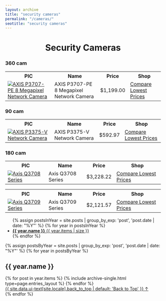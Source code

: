 ```yaml
---
layout: archive
title: "security cameras"
permalink: "/cameras/"
seotitle: "security cameras"
---
```


<h1 style="text-align:center;">Security Cameras</h1>
<h3 class="heading-center">360 cam</h3>
<table class="basic-table">
	<tr>
		<th>PIC</th>
		<th>Name</th>
		<th>Price</th> 
		<th>Shop</th>
	</tr>
	<tr>
		<td><a target="_blank" href="https://rover.ebay.com/rover/1/711-53200-19255-0/1?icep_id=114&ipn=icep&toolid=20004&campid=5338330075&mpre=https%3A%2F%2Fwww.ebay.com%2Fitm%2F133011902296"><img alt="AXIS P3707-PE 8 Megapixel Network Camera" class="table-image" src="/img/cam/p3707-pe-360.png"/></a></td>
		<td>AXIS P3707-PE 8 Megapixel Network Camera</td>
		<td>$1,199.00</td>
		<td><a class="big-button" target="_blank" href="https://rover.ebay.com/rover/1/711-53200-19255-0/1?icep_id=114&ipn=icep&toolid=20004&campid=5338330075&mpre=https%3A%2F%2Fwww.ebay.com%2Fitm%2F133011902296">Compare Lowest Prices</a></td>
	</tr>
  </table>
 
 <h3 class="heading-center">90 cam</h3>
  
 <table class="basic-table">
	<tr>
		<th>PIC</th>
		<th>Name</th>
		<th>Price</th> 
		<th>Shop</th>
	</tr>
  <tr>
		<td><a target="_blank" href="https://goto.walmart.com/c/1929713/565706/9383?veh=aff&sourceid=imp_000011112222333344&u=https%3A%2F%2Fwww.walmart.com%2Fip%2FAXIS-01060-001-P3375-V-Network-Surveillance-Security-Camera%2F413128535%3Fsourceid%3Dcsebr03893207e8318c446f9c5cc575cd9af6fe%26wmlspartner%3Dbizratecom%26affcmpid%3D3095789578%26tmode%3D0000%26veh%3Dcse%26szredirectid%3D15683273152347432411510090302008005"><img alt="AXIS P3375-V Network Camera" class="table-image" src="/img/cam/p3375-v.png"/></a></td>
		<td>AXIS P3375-V Network Camera</td>
		<td>$592.97</td>
		<td><a class="big-button" target="_blank" href="https://goto.walmart.com/c/1929713/565706/9383?veh=aff&sourceid=imp_000011112222333344&u=https%3A%2F%2Fwww.walmart.com%2Fip%2FAXIS-01060-001-P3375-V-Network-Surveillance-Security-Camera%2F413128535%3Fsourceid%3Dcsebr03893207e8318c446f9c5cc575cd9af6fe%26wmlspartner%3Dbizratecom%26affcmpid%3D3095789578%26tmode%3D000">Compare Lowest Prices</a></td>
     </tr>
   </table>
  
  <h3 class="heading-center">180 cam</h3>
   
 <table class="basic-table">
	<tr>
		<th>PIC</th>
		<th>Name</th>
		<th>Price</th> 
		<th>Shop</th>
	</tr>
  <tr>
		<td><a target="_blank" href="https://goto.walmart.com/c/1929713/565706/9383?veh=aff&sourceid=imp_000011112222333344&u=https%3A%2F%2Fwww.walmart.com%2Fip%2FAXIS-Q3709-PVE-33-Megapixel-Network-Camera-Color-320-x-240-Cable-Dome-Wall-Mount-SENSORS-PROVIDE-180-VIEW%2F158501710%3Fsourceid%3Dcsebr03b54b5f4203a74cc58ed05842ba3e0edb%26wmlspartner%3Dbizratecom%26affcmpid%3D2399535142%26tmode%3D0000%26veh%3Dcse%26szredirectid%3D15683289808559971898910070301008005"><img alt="Axis Q3708 Series" class="table-image" src="/img/cam/q3708-pve.png"/></a></td>
 		<td>Axis Q3708 Series</td>
		<td>$3,228.22</td>
		<td><a class="big-button" target="_blank" href="https://goto.walmart.com/c/1929713/565706/9383?veh=aff&sourceid=imp_000011112222333344&u=https%3A%2F%2Fwww.walmart.com%2Fip%2FAXIS-Q3709-PVE-33-Megapixel-Network-Camera-Color-320-x-240-Cable-Dome-Wall-Mount-SENSORS-PROVIDE-180-VIEW%2F158501710%3Fsourceid%3Dcsebr03b54b5f4203a74cc58ed05842ba3e0edb%26wmlspartner%3Dbizratecom%26affcmpid%3D2399535142%26tmode%3D0000%26veh%3Dcse%26szredirectid%3D15683289808559971898910070301008005">Compare Lowest Prices</a></td>
	</tr>
  </table>
   <table class="basic-table">
	<tr>
		<th>PIC</th>
		<th>Name</th>
		<th>Price</th> 
		<th>Shop</th>
	</tr>
  <tr>
		<td><a target="_blank" href="https://goto.walmart.com/c/1929713/565706/9383?veh=aff&sourceid=imp_000011112222333344&u=https%3A%2F%2Fwww.walmart.com%2Fip%2FAXIS-Q3709-PVE-33-Megapixel-Network-Color-Camera-180-Degree-Dome-Wall-Mount%2F47408844%3Fwmlspartner%3Dwmtlabs%26adid%3D22222222222034657505%26wmlspartner%3Dwmtlabs%26wl0%3De%26wl1%3Do%26wl2%3Dc%26wl3%3D10352731704%26wl4%3Dpla-4587162513390321%26wl12%3D47408844_10000001882%26wl14%3Daxis%2520q3709%2520series%2520walmart%26veh%3Dsem%26msclkid%3D0db475daa323179f8ccf28595791900a"><img alt="Axis Q3709 Series" class="table-image" src="/img/cam/q3709-pve.png"/></a></td>
		<td>Axis Q3709 Series</td>
		<td>$2,121.57</td>
		<td><a class="big-button" target="_blank" href="https://goto.walmart.com/c/1929713/565706/9383?veh=aff&sourceid=imp_000011112222333344&u=https%3A%2F%2Fwww.walmart.com%2Fip%2FAXIS-Q3709-PVE-33-Megapixel-Network-Color-Camera-180-Degree-Dome-Wall-Mount%2F47408844%3Fwmlspartner%3Dwmtlabs%26adid%3D22222222222034657505%26wmlspartner%3Dwmtlabs%26wl0%3De%26wl1%3Do%26wl2%3Dc%26wl3%3D10352731704%26wl4%3Dpla-4587162513390321%26wl12%3D47408844_10000001882%26wl14%3Daxis%2520q3709%2520series%2520walmart%26veh%3Dsem%26msclkid%3D0db475daa323179f8ccf28595791900a">Compare Lowest Prices</a></td>
	</tr>
</table>

<ul class="taxonomy__index">
  {% assign postsInYear = site.posts | group_by_exp: 'post', 'post.date | date: "%Y"' %}
  {% for year in postsInYear %}
    <li>
      <a href="#{{ year.name }}">
        <strong>{{ year.name }}</strong> <span class="taxonomy__count">{{ year.items | size }}</span>
      </a>
    </li>
  {% endfor %}
</ul>

{% assign postsByYear = site.posts | group_by_exp: 'post', 'post.date | date: "%Y"' %}
{% for year in postsByYear %}
  <section id="{{ year.name }}" class="taxonomy__section">
    <h2 class="archive__subtitle">{{ year.name }}</h2>
    <div class="entries-{{ page.entries_layout | default: 'list' }}">
      {% for post in year.items %}
        {% include archive-single.html type=page.entries_layout %}
      {% endfor %}
    </div>
    <a href="#page-title" class="back-to-top">{{ site.data.ui-text[site.locale].back_to_top | default: 'Back to Top' }} &uarr;</a>
  </section>
{% endfor %}
